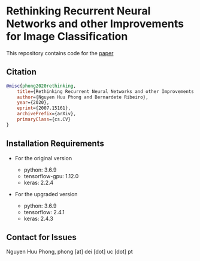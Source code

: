 # Rethinking Recurrent Neural Networks and other Improvements for Image Classification
This repository contains code for the [paper](https://arxiv.org/abs/2007.15161)

## Citation
```BibTeX
@misc{phong2020rethinking,
    title={Rethinking Recurrent Neural Networks and other Improvements for Image Classification},
    author={Nguyen Huu Phong and Bernardete Ribeiro},
    year={2020},
    eprint={2007.15161},
    archivePrefix={arXiv},
    primaryClass={cs.CV}
}
```

## Installation Requirements
* For the original version
    - python: 3.6.9
    - tensorflow-gpu: 1.12.0
    - keras: 2.2.4

* For the upgraded version
    - python: 3.6.9
    - tensorflow: 2.4.1
    - keras: 2.4.3

## Contact for Issues
Nguyen Huu Phong, phong [at] dei [dot] uc [dot] pt</br>
